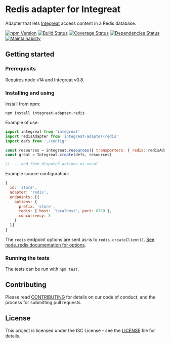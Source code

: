 # Redis adapter for Integreat

Adapter that lets
[Integreat](https://github.com/integreat-io/integreat) access content in a Redis
database.

[![npm Version](https://img.shields.io/npm/v/integreat-adapter-redis.svg)](https://www.npmjs.com/package/integreat-adapter-redis)
[![Build Status](https://travis-ci.org/integreat-io/integreat-adapter-redis.svg?branch=master)](https://travis-ci.org/integreat-io/integreat-adapter-redis)
[![Coverage Status](https://coveralls.io/repos/github/integreat-io/integreat-adapter-redis/badge.svg?branch=master)](https://coveralls.io/github/integreat-io/integreat-adapter-redis?branch=master)
[![Dependencies Status](https://tidelift.com/badges/github/integreat-io/integreat-adapter-redis?style=flat)](https://tidelift.com/repo/github/integreat-io/integreat-adapter-redis)
[![Maintainability](https://api.codeclimate.com/v1/badges/6331723a6ff61de5f232/maintainability)](https://codeclimate.com/github/integreat-io/integreat-adapter-redis/maintainability)

## Getting started

### Prerequisits

Requires node v14 and Integreat v0.8.

### Installing and using

Install from npm:

```
npm install integreat-adapter-redis
```

Example of use:

```javascript
import integreat from 'integreat'
import redisAdapter from 'integreat-adapter-redis'
import defs from './config'

const resources = integreat.resources({ transporters: { redis: redisAdapter } })
const great = Integreat.create(defs, resources)

// ... and then dispatch actions as usual
```

Example source configuration:

```javascript
{
  id: 'store',
  adapter: 'redis',
  endpoints: [{
    options: {
      prefix: 'store',
      redis: { host: 'localhost', port: 6789 },
      concurrency: 5
    }
  }]
}
```

The `redis` endpoint options are sent as-is to `redis.createClient()`.
[See node_redis documentation for options](https://github.com/NodeRedis/node_redis#options-object-properties).

### Running the tests

The tests can be run with `npm test`.

## Contributing

Please read
[CONTRIBUTING](https://github.com/integreat-io/integreat-adapter-redis/blob/master/CONTRIBUTING.md)
for details on our code of conduct, and the process for submitting pull
requests.

## License

This project is licensed under the ISC License - see the
[LICENSE](https://github.com/integreat-io/integreat-adapter-redis/blob/master/LICENSE)
file for details.
